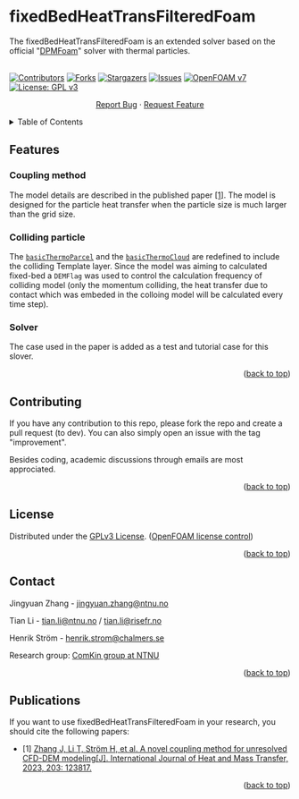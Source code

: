 <div id="top"></div>
<!--
*** README template used
*** https://github.com/othneildrew/Best-README-Template
-->

<!-- PROJECT SHIELDS -->
<!--
*** Markdown "reference style" is used links for readability.
*** Reference links are enclosed in brackets [ ] instead of parentheses ( ).
*** See the bottom of this document for the declaration of the reference variables
*** for contributors-url, forks-url, etc.
*** https://www.markdownguide.org/basic-syntax/#reference-style-links
-->


<!-- PROJECT -->
# fixedBedHeatTransFilteredFoam



<!-- PROJECT LOGO -->
The fixedBedHeatTransFilteredFoam is an extended solver based on the official "[DPMFoam](https://github.com/OpenFOAM/OpenFOAM-7/tree/master/applications/solvers/lagrangian/DPMFoam)" solver with thermal particles. 
<br />
<br />

[![Contributors][contributors-shield]][contributors-url]
[![Forks][forks-shield]][forks-url]
[![Stargazers][stars-shield]][stars-url]
[![Issues][issues-shield]][issues-url]
[![OpenFOAM v7](https://img.shields.io/badge/OpenFOAM-v7-brightgreen.svg)](https://openfoam.org/)
[![License: GPL v3][license-shield]][license-url]

<div align="center">
  <p align="center">
    <a href="https://github.com/ComKinBio/fixedBedHeatTransFilteredFoam/issues">Report Bug</a>
    ·
    <a href="https://github.com/ComKinBio/fixedBedHeatTransFilteredFoam/issues">Request Feature</a>
  </p>
</div>



<!-- TABLE OF CONTENTS -->
<details>
  <summary>Table of Contents</summary>
  <ol>
    <li><a href="#about-the-project">Features</a></li>
    <li><a href="#license">License</a></li>
    <li><a href="#Contributing">Contributing</a></li>
    <li><a href="#Contact">Contact</a></li>
    <li><a href="#Publications">Publications</a></li>
  </ol>
</details>



<!-- Features -->
## Features

### Coupling method

The model details are described in the published paper [[1]](#1). The model is designed for the particle heat transfer when the particle size is much larger than the grid size.


### Colliding particle

The [`basicThermoParcel`](https://github.com/ComKinBio/fixedBedHeatTransFilteredFoam/blob/main/solver/intermediate/parcels/derived/basicThermoParcel/basicThermoParcel.H) and the [`basicThermoCloud`](https://github.com/ComKinBio/fixedBedHeatTransFilteredFoam/blob/main/solver/intermediate/clouds/derived/basicThermoCloud/basicThermoCloud.H) are redefined to include the colliding Template layer. Since the model was aiming to calculated fixed-bed a `DEMFlag` was used to control the calculation frequency of colliding model (only the momentum colliding, the heat transfer due to contact which was embeded in the colloing model will be calculated every time step).

### Solver

The case used in the paper is added as a test and tutorial case for this slover.

<p align="right">(<a href="#top">back to top</a>)</p>



<!-- Contributing -->

## Contributing

If you have any contribution to this repo, please fork the repo and create a pull request (to dev). You can also simply open an issue with the tag "improvement".

Besides coding, academic discussions through emails are most approciated.



<p align="right">(<a href="#top">back to top</a>)</p>



<!-- LICENSE -->
## License

Distributed under the [GPLv3 License](https://www.gnu.org/licenses/gpl-3.0.en.html). ([OpenFOAM license control](https://openfoam.org/licence/))

<p align="right">(<a href="#top">back to top</a>)</p>



<!-- CONTACT -->
## Contact

Jingyuan Zhang - jingyuan.zhang@ntnu.no 

Tian Li - tian.li@ntnu.no / tian.li@risefr.no

Henrik Ström - henrik.strom@chalmers.se


Research group: [ComKin group at NTNU](https://www.ntnu.edu/comkin/)


<p align="right">(<a href="#top">back to top</a>)</p>

<!-- Publications -->
## Publications

If you want to use fixedBedHeatTransFilteredFoam in your research, you should cite the following papers:

* <a id="1">[1]</a> [Zhang J, Li T, Ström H, et al. A novel coupling method for unresolved CFD-DEM modeling[J]. International Journal of Heat and Mass Transfer, 2023, 203: 123817.](https://www.sciencedirect.com/science/article/pii/S0017931022012856)
 
<p align="right">(<a href="#top">back to top</a>)</p>



<!-- MARKDOWN LINKS & IMAGES -->
<!-- https://www.markdownguide.org/basic-syntax/#reference-style-links -->
[contributors-shield]: https://img.shields.io/github/contributors/ComKinBio/fixedBedHeatTransFilteredFoam.svg?style=flat
[contributors-url]: https://github.com/ComKinBio/fixedBedHeatTransFilteredFoam/graphs/contributors
[forks-shield]: https://img.shields.io/github/forks/ComKinBio/fixedBedHeatTransFilteredFoam.svg?style=flat
[forks-url]: https://github.com/ComKinBio/fixedBedHeatTransFilteredFoam/network/members
[stars-shield]: https://img.shields.io/github/stars/ComKinBio/fixedBedHeatTransFilteredFoam.svg?style=flat
[stars-url]: https://github.com/ComKinBio/fixedBedHeatTransFilteredFoam/stargazers
[issues-shield]: https://img.shields.io/github/issues/ComKinBio/fixedBedHeatTransFilteredFoam.svg?style=flat
[issues-url]: https://github.com/ComKinBio/fixedBedHeatTransFilteredFoam/issues
[license-shield]: https://img.shields.io/badge/License-GPLv3-blue.svg
[license-url]: https://www.gnu.org/licenses/gpl-3.0

